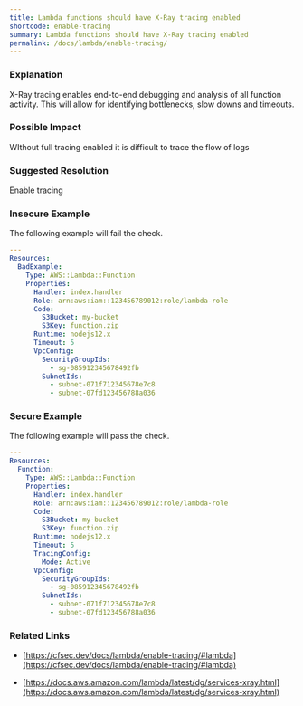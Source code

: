 ```yaml
---
title: Lambda functions should have X-Ray tracing enabled
shortcode: enable-tracing
summary: Lambda functions should have X-Ray tracing enabled 
permalink: /docs/lambda/enable-tracing/
---
```


### Explanation

X-Ray tracing enables end-to-end debugging and analysis of all function activity. This will allow for identifying bottlenecks, slow downs and timeouts.

### Possible Impact
WIthout full tracing enabled it is difficult to trace the flow of logs

### Suggested Resolution
Enable tracing


### Insecure Example

The following example will fail the  check.

```yaml
---
Resources:
  BadExample:
    Type: AWS::Lambda::Function
    Properties:
      Handler: index.handler
      Role: arn:aws:iam::123456789012:role/lambda-role
      Code:
        S3Bucket: my-bucket
        S3Key: function.zip
      Runtime: nodejs12.x
      Timeout: 5
      VpcConfig:
        SecurityGroupIds:
          - sg-085912345678492fb
        SubnetIds:
          - subnet-071f712345678e7c8
          - subnet-07fd123456788a036
```



### Secure Example

The following example will pass the  check.

```yaml
---
Resources:
  Function:
    Type: AWS::Lambda::Function
    Properties:
      Handler: index.handler
      Role: arn:aws:iam::123456789012:role/lambda-role
      Code:
        S3Bucket: my-bucket
        S3Key: function.zip
      Runtime: nodejs12.x
      Timeout: 5
      TracingConfig:
        Mode: Active
      VpcConfig:
        SecurityGroupIds:
          - sg-085912345678492fb
        SubnetIds:
          - subnet-071f712345678e7c8
          - subnet-07fd123456788a036
```




### Related Links


- [https://cfsec.dev/docs/lambda/enable-tracing/#lambda](https://cfsec.dev/docs/lambda/enable-tracing/#lambda)

- [https://docs.aws.amazon.com/lambda/latest/dg/services-xray.html](https://docs.aws.amazon.com/lambda/latest/dg/services-xray.html)


